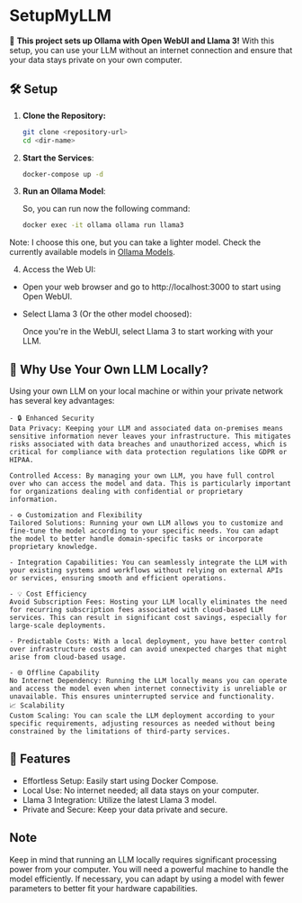 # SetupMyLLM

🚀 **This project sets up Ollama with Open WebUI and Llama 3!** With this setup, you can use your LLM without an internet connection and ensure that your data stays private on your own computer.

## 🛠️ Setup

1. **Clone the Repository:**

   ```bash
   git clone <repository-url>
   cd <dir-name>
   ```

2. **Start the Services**:


    ```bash
    docker-compose up -d
    ```

3. **Run an Ollama Model**:

    So, you can run now the following command:

    ```bash
    docker exec -it ollama ollama run llama3
    ```

Note: I choose this one, but you can take a lighter model. Check the currently available models in [Ollama Models](https://ollama.com/library).

4. Access the Web UI:

- Open your web browser and go to http://localhost:3000 to start using Open WebUI.

- Select Llama 3 (Or the other model choosed):

    Once you're in the WebUI, select Llama 3 to start working with your LLM.

## 🌟 Why Use Your Own LLM Locally?

Using your own LLM on your local machine or within your private network has several key advantages:

    - 🔒 Enhanced Security
    Data Privacy: Keeping your LLM and associated data on-premises means sensitive information never leaves your infrastructure. This mitigates risks associated with data breaches and unauthorized access, which is critical for compliance with data protection regulations like GDPR or HIPAA.

    Controlled Access: By managing your own LLM, you have full control over who can access the model and data. This is particularly important for organizations dealing with confidential or proprietary information.

    - ⚙️ Customization and Flexibility
    Tailored Solutions: Running your own LLM allows you to customize and fine-tune the model according to your specific needs. You can adapt the model to better handle domain-specific tasks or incorporate proprietary knowledge.

    - Integration Capabilities: You can seamlessly integrate the LLM with your existing systems and workflows without relying on external APIs or services, ensuring smooth and efficient operations.

    - 💡 Cost Efficiency
    Avoid Subscription Fees: Hosting your LLM locally eliminates the need for recurring subscription fees associated with cloud-based LLM services. This can result in significant cost savings, especially for large-scale deployments.

    - Predictable Costs: With a local deployment, you have better control over infrastructure costs and can avoid unexpected charges that might arise from cloud-based usage.

    - 🌐 Offline Capability
    No Internet Dependency: Running the LLM locally means you can operate and access the model even when internet connectivity is unreliable or unavailable. This ensures uninterrupted service and functionality.
    📈 Scalability
    Custom Scaling: You can scale the LLM deployment according to your specific requirements, adjusting resources as needed without being constrained by the limitations of third-party services.

## 🚀 Features

- Effortless Setup: Easily start using Docker Compose.
- Local Use: No internet needed; all data stays on your computer.
- Llama 3 Integration: Utilize the latest Llama 3 model.
- Private and Secure: Keep your data private and secure.

## Note

Keep in mind that running an LLM locally requires significant processing power from your computer. You will need a powerful machine to handle the model efficiently. If necessary, you can adapt by using a model with fewer parameters to better fit your hardware capabilities.
